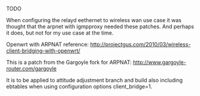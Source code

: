 TODO

When configuring the relayd eethernet to wireless wan use case it was thought that the arpnet with igmpproxy needed these patches.  And perhaps it does, but not for my use case at the time.

Openwrt with ARPNAT reference:
http://projectgus.com/2010/03/wireless-client-bridging-with-openwrt/

This is a patch from the Gargoyle fork for ARPNAT:
http://www.gargoyle-router.com/gargoyle

It is to be applied to  attitude adjustment branch and build also including ebtables when using configuration options client_bridge=1.

